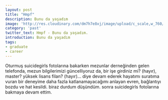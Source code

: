 ```yaml
---
layout: post
title: "Hmpf"
description: Bunu da yaşadım
image: 'http://res.cloudinary.com/dm7h7e8xj/image/upload/c_scale,w_760/v1504807365/now-you-see-me_wtv89q.jpg'
category: 'past'
twitter_text: Hmpf - Bunu da yaşadım.
introduction: Bunu da yaşadım
tags:
- graduate
- career
---
```


Oturmuş suicidegirls fotolarına bakarken mezunlar derneğinden gelen telefonda, mezun bilgilerimizi güncelliyoruz da, bir işe girdiniz mi? (hayır), master? yüksek lisans filan? (hayır)... diye devam ederek hayatımı suratıma vuran bir deneyime daha fazla katlanamayacağımı anlayan evren, bağlantıyı bozdu ve hat kesildi. biraz durdum düşündüm. sonra suicidegirls fotolarına bakmaya devam ettim.
